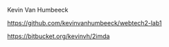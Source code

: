 Kevin Van Humbeeck

https://github.com/kevinvanhumbeeck/webtech2-lab1

https://bitbucket.org/kevinvh/2imda
